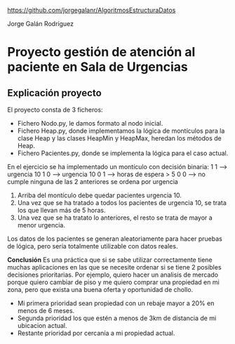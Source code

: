 https://github.com/jorgegalanr/AlgoritmosEstructuraDatos

Jorge Galán Rodríguez

# Proyecto gestión de atención al paciente en Sala de Urgencias

## **Explicación proyecto**

El proyecto consta de 3 ficheros: 

- Fichero Nodo.py, le damos formato al nodo inicial.
- Fichero Heap.py, donde implementamos la lógica de montículos para la clase Heap y las clases HeapMin y HeapMax, heredan los métodos de Heap. 
- Fichero Pacientes.py, donde se implementa la lógica para el caso actual.

En el ejercicio se ha implementado un montículo con decisión binaria:
 1  1  --> urgencia 10
 1  0  --> urgencia 10
 0  1  --> horas de espera > 5
 0  0  --> no cumple ninguna de las 2 anteriores se ordena por urgencia

1) Arriba del montículo debe quedar pacientes urgencia 10. 
2) Una vez que se ha tratado a todos los pacientes de urgencia 10, se trata los que llevan más de 5 horas.
3) Una vez que se ha tratato lo anteriores, el resto se trata de mayor a menor urgencia.

Los datos de los pacientes se generan aleatoriamente para hacer pruebas de lógica, pero sería totalmente utilizable con datos reales. 

**Conclusión**
Es una práctica que si se sabe utilizar correctamente tiene muchas aplicaciones en las que se necesite ordenar si se tiene 2 posibles decisiones prioritarias. 
Por ejemplo, quiero hacer un analisis de mercado porque quiero cambiar de piso y me quiero comprar una propiedad en mi zona, pero que exista una buena oferta y oportunidad de chollo. 
- Mi primera prioridad sean propiedad con un rebaje mayor a 20% en menos de 6 meses.
- Segunda prioridad los que estén a menos de 3km de distancia de mi ubicacion actual. 
- Restante prioridad por cercanía a mi propiedad actual. 




